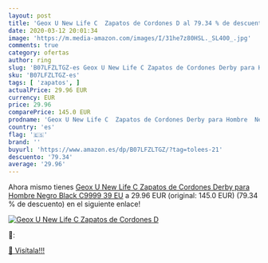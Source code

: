 ```yaml
---
layout: post
title: 'Geox U New Life C  Zapatos de Cordones D al 79.34 % de descuento'
date: 2020-03-12 20:01:34
image: 'https://m.media-amazon.com/images/I/31he7z80HSL._SL400_.jpg'
comments: true
category: ofertas
author: ring
slug: 'B07LFZLTGZ-es Geox U New Life C Zapatos de Cordones Derby para Hombre...'
sku: 'B07LFZLTGZ-es'
tags: [ 'zapatos', ]
actualPrice: 29.96 EUR
currency: EUR
price: 29.96
comparePrice: 145.0 EUR
prodname: 'Geox U New Life C  Zapatos de Cordones Derby para Hombre  Negro  Black C9999   39 EU'
country: 'es'
flag: '🇪🇸'
brand: ''
buyurl: 'https://www.amazon.es/dp/B07LFZLTGZ/?tag=tolees-21'
descuento: '79.34'
average: '29.96'
---
```


Ahora mismo tienes [Geox U New Life C  Zapatos de Cordones Derby para Hombre  Negro  Black C9999   39 EU](https://www.amazon.es/dp/B07LFZLTGZ/?tag=tolees-21) a 29.96 EUR (original: 145.0 EUR) (79.34 %  de descuento) en el siguiente enlace!

[![Geox U New Life C  Zapatos de Cordones D](https://m.media-amazon.com/images/I/31he7z80HSL._SL400_.jpg)](https://www.amazon.es/dp/B07LFZLTGZ/?tag=tolees-21)

🔎:


[🛒 Visítala!!!](https://www.amazon.es/dp/B07LFZLTGZ/?tag=tolees-21)
